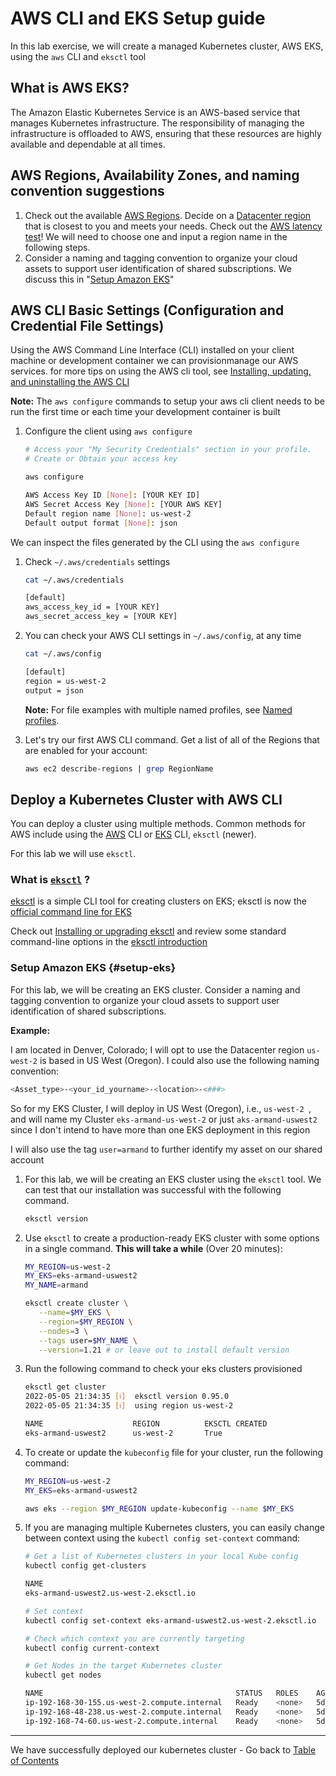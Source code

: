 # AWS CLI and EKS Setup guide

In this lab exercise, we will create a managed Kubernetes cluster, AWS EKS, using the `aws` CLI and `eksctl` tool 

## What is AWS EKS?

The Amazon Elastic Kubernetes Service is an AWS-based service that manages
Kubernetes infrastructure. The responsibility of managing the infrastructure is
offloaded to AWS, ensuring that these resources are highly available and
dependable at all times.

## AWS Regions, Availability Zones, and naming convention suggestions


1. Check out the available [AWS
   Regions](https://docs.aws.amazon.com/AmazonRDS/latest/UserGuide/Concepts.RegionsAndAvailabilityZones.html).
   Decide on a [Datacenter
   region](https://aws.amazon.com/about-aws/global-infrastructure/) that is
   closest to you and meets your needs. Check out the [AWS latency
   test](https://ping.psa.fun/)! We will need to choose one and input a region
   name in the following steps.
1. Consider a naming and tagging convention to organize your cloud assets to
   support user identification of shared subscriptions. We discuss this in "[Setup Amazon EKS](#setup-eks)"


## AWS CLI Basic Settings (Configuration and Credential File Settings)

Using the AWS Command Line Interface (CLI) installed on your client machine or development container
we can provisionmanage our AWS services. for more tips on using the AWS cli tool, see [Installing, updating, and uninstalling the AWS
CLI](https://docs.aws.amazon.com/cli/latest/userguide/cli-chap-install.html)

**Note:** The `aws configure` commands to setup your aws cli client needs to be
run the first time or each time your development container is built

1. Configure the client using `aws configure`

   ```bash
   # Access your "My Security Credentials" section in your profile. 
   # Create or Obtain your access key

   aws configure

   AWS Access Key ID [None]: [YOUR KEY ID]
   AWS Secret Access Key [None]: [YOUR AWS KEY]
   Default region name [None]: us-west-2
   Default output format [None]: json
   ```

We can inspect the files generated by the CLI using the `aws configure`  

1. Check `~/.aws/credentials` settings

   ```bash
   cat ~/.aws/credentials

   [default]
   aws_access_key_id = [YOUR KEY]
   aws_secret_access_key = [YOUR KEY]
   ```

1. You can check your AWS CLI settings in `~/.aws/config`, at any time

   ```bash
   cat ~/.aws/config

   [default]
   region = us-west-2
   output = json
   ```

   **Note:** For file examples with multiple named profiles, see [Named
   profiles](https://docs.aws.amazon.com/cli/latest/userguide/cli-configure-profiles.html).


1. Let's try our first AWS CLI command. Get a list of all of the Regions that are
   enabled for your account:

   ```bash
   aws ec2 describe-regions | grep RegionName
   ```

## Deploy a Kubernetes Cluster with AWS CLI

You can deploy a cluster using multiple methods. Common methods for AWS include
using the
[AWS](https://docs.aws.amazon.com/eks/latest/userguide/getting-started-console.html)
CLI or
[EKS](https://docs.aws.amazon.com/eks/latest/userguide/getting-started-eksctl.html)
CLI, `eksctl` (newer). 

For this lab we will use `eksctl`.

### What is [`eksctl`](https://eksctl.io/) ?

[eksctl](https://eksctl.io/) is a simple CLI tool for creating clusters on EKS;
eksctl is now the [official command line for
EKS](https://aws.amazon.com/blogs/opensource/eksctl-eks-cli/)

Check out [Installing or upgrading eksctl](https://eksctl.io/) and review some
standard command-line options in the [eksctl
introduction](https://eksctl.io/introduction/)

### Setup Amazon EKS {#setup-eks}

For this lab, we will be creating an EKS cluster. Consider a naming and tagging
convention to organize your cloud assets to support user identification of
shared subscriptions. 

**Example:** 

I am located in Denver, Colorado; I will opt to use the Datacenter region
`us-west-2` is based in US West (Oregon). I could also use the following naming
convention:

```bash
<Asset_type>-<your_id_yourname>-<location>-<###>
```

So for my EKS Cluster, I will deploy in US West (Oregon), i.e., `us-west-2 `, and
will name my Cluster `eks-armand-us-west-2` or just `aks-armand-uswest2` since I
don't intend to have more than one EKS deployment in this region

I will also use the tag `user=armand` to further identify my asset on our shared
account

1. For this lab, we will be creating an EKS cluster using the `eksctl` tool. We
   can test that our installation was successful with the following command.

   ```bash
   eksctl version
   ```

1. Use `eksctl` to create a production-ready EKS cluster with some options in a
   single command. **This will take a while** (Over 20 minutes):

   ```bash
   MY_REGION=us-west-2
   MY_EKS=eks-armand-uswest2
   MY_NAME=armand

   eksctl create cluster \
      --name=$MY_EKS \
      --region=$MY_REGION \
      --nodes=3 \
      --tags user=$MY_NAME \
      --version=1.21 # or leave out to install default version
   ```

1. Run the following command to check your eks clusters provisioned

   ```bash
   eksctl get cluster
   2022-05-05 21:34:35 [ℹ]  eksctl version 0.95.0
   2022-05-05 21:34:35 [ℹ]  using region us-west-2

   NAME                    REGION          EKSCTL CREATED
   eks-armand-uswest2      us-west-2       True
   ```

1. To create or update the `kubeconfig` file for your cluster, run the following
   command:

   ```bash
   MY_REGION=us-west-2
   MY_EKS=eks-armand-uswest2

   aws eks --region $MY_REGION update-kubeconfig --name $MY_EKS
   ```

1. If you are managing multiple Kubernetes clusters, you can easily change
   between context using the `kubectl config set-context` command:

   ```bash
   # Get a list of Kubernetes clusters in your local Kube config
   kubectl config get-clusters

   NAME
   eks-armand-uswest2.us-west-2.eksctl.io

   # Set context
   kubectl config set-context eks-armand-uswest2.us-west-2.eksctl.io

   # Check which context you are currently targeting
   kubectl config current-context

   # Get Nodes in the target Kubernetes cluster
   kubectl get nodes

   NAME                                           STATUS   ROLES    AGE     VERSION
   ip-192-168-30-155.us-west-2.compute.internal   Ready    <none>   5d23h   v1.22.6-eks-7d68063
   ip-192-168-48-238.us-west-2.compute.internal   Ready    <none>   5d23h   v1.22.6-eks-7d68063
   ip-192-168-74-60.us-west-2.compute.internal    Ready    <none>   5d23h   v1.22.6-eks-7d68063

   ```

---

We have successfully deployed our kubernetes cluster - Go back to [Table of Contents](../../README.md)
